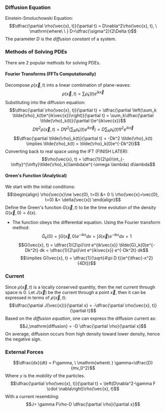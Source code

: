 ### Diffusion Equation
Einstein-Smoluchowski Equation:
$$\dfrac{\partial \rho(\vec{x}, t)}{\partial t} = D\nabla^2\rho(\vec{x}, t), \ \mathrm{where\ \ } D=\dfrac{\sigma^2}{2\Delta t}$$
The parameter $D$ is the *diffusion constant* of a system.

### Methods of Solving PDEs
There are 2 popular methods for solving PDEs.
#### Fourier Transforms (FFTs Computationally)
Decompose $\rho(\vec{x}, t)$ into a linear combination of plane-waves:
$$\rho(\vec{x}, t) = \sum \tilde{\rho}_k(t)e^{ik\vec{x}}$$
Substituting into the diffusion equation:
$$\dfrac{\partial \rho(\vec{x}, t)}{\partial t} = \dfrac{\partial \left(\sum_k \tilde{\rho}_k(t)e^{ik\vec{x}}\right)}{\partial t} = \sum_k\dfrac{\partial \tilde{\rho}_k(t)}{\partial t}e^{ik\vec{x}}$$
$$D\nabla^2\rho(\vec{x}, t) = D\nabla^2\left(\sum_k \tilde{\rho}_k(t)e^{ik\vec{x}}\right) = D\sum_k \tilde{\rho}_k(t)\nabla^2e^{ik\vec{x}}$$
$$\dfrac{\partial \tilde{\rho}_k(t)}{\partial t} = -Dk^2 \tilde{\rho}_k(t) \implies \tilde{\rho}_k(t) = \tilde{\rho}_k(0)e^{-Dk^2t}$$
Converting back to real space using the IFT (FINISH LATER):
$$\rho(\vec{x}, t) = \dfrac{1}{2\pi}\int_{-\infty}^{\infty}\tilde{\rho}_k(\lambda)e^{-\omega \lambda} d\lambda$$


#### Green's Function (Analytical)
We start with the initial conditions:
$$\begin{align}
\rho(\vec{x}\ne \vec{0}, t=0) &= 0 \\
\rho(\vec{x}=\vec{0}, t=0) &= \delta(\vec{x})
\end{align}$$
Define the Green's function $G(\vec{x}, t)$ to be the time evolution of the density $G(\vec{x}, 0) = \delta(x)$.
 - The function obeys the differential equation.
Using the Fourier transform method:
$$\tilde{G}_k(0) = \int G(\vec{x}, 0)e^{-ikx}dx = \int \delta(\vec{x})e^{-ikx}dx = 1$$
$$G(\vec{x}, t) = \dfrac{1}{2\pi}\int e^{ik\vec{x}} \tilde{G}_k(0)e^{-Dk^2t} dk = \dfrac{1}{2\pi}\int e^{ik\vec{x}} e^{-Dk^2t} dk$$
$$\implies G(\vec{x}, t) = \dfrac{1}{\sqrt{4\pi D t}}e^{\tfrac{-x^2}{4Dt}}$$

### Current
Since $\rho(\vec{x}, t)$ is a locally conserved quantity, then the net current through space is 0.
Let $J(\vec{x})$ be the current through a point $\vec{x}$, then it can be expressed in terms of $\rho(\vec{x}, t)$:
$$\dfrac{\partial J(\vec{x})}{\partial x} = -\dfrac{\partial \rho(\vec{x}, t)}{\partial t}$$
Based on the *diffusion equation*, one can express the diffusion current as:
$$J_\mathrm{diffusion} = -D \dfrac{\partial \rho}{\partial x}$$
On average, diffusion occurs from high density toward lower density, hence the negative sign.


### External Forces
$$\dfrac{dx}{dt} = F\gamma, \ \mathrm{where\ } \gamma=\dfrac{D}{mv_0^2}$$
Where $\gamma$ is the *mobility* of the particles.
$$\dfrac{\partial \rho(\vec{x}, t)}{\partial t} = \left(D\nabla^2-\gamma F \cdot  \nabla\right)\rho(\vec{x}, t)$$
With a current resembling:
$$J= \gamma F\rho-D \dfrac{\partial \rho}{\partial x}$$

